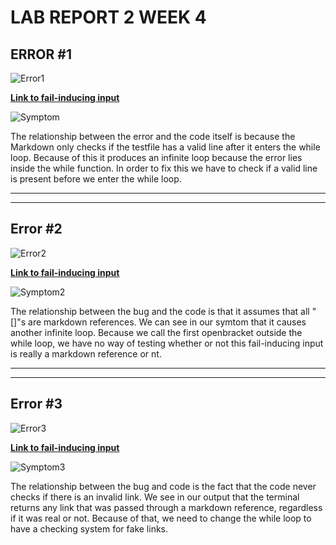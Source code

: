 # LAB REPORT 2 WEEK 4

## **ERROR #1**

![Error1](https://gyazo.com/7f7bd65c1f73eb05877447d4303d2e53.png)

[**Link to fail-inducing input**](https://github.com/davidmyoungg/markdown-parser/commit/b7c8355f1f5b1f0892d2e40144fffbbad179dcf3)

![**Symptom**](https://gyazo.com/194b832486d82fe4720e1309a33b8949.png)

The relationship between the error and the code itself is because the Markdown only checks if the testfile has a valid line after it enters the while loop. Because of this it produces an infinite loop because the error lies inside the while function. In order to fix this we have to check if a valid line is present before we enter the while loop.

-----
-----

## **Error #2**

![Error2](https://gyazo.com/00833463a6fbc34d5dc78e4c58d5190e.png)

[**Link to fail-inducing input**](https://github.com/davidmyoungg/markdown-parser/commit/3afe1df3d20ba3163a8079d7e02df67695d52167)

![Symptom2](https://gyazo.com/470cbdc4425109e5430011e4caeb215e.png)

The relationship between the bug and the code is that it assumes that all "[]"s are markdown references. We can see in our symtom that it causes another infinite loop. Because we call the first openbracket outside the while loop, we have no way of testing whether or not this fail-inducing input is really a markdown reference or nt.

-----
----

## **Error #3**

![Error3](https://gyazo.com/a03840adaa0d1e1a76d1865d439c9e77.png)

[**Link to fail-inducing input**](https://github.com/davidmyoungg/markdown-parser/commit/dd6fb2fe84e8426526870be1d7c90c53651964c5)

![Symptom3](https://gyazo.com/1e15e23ef17109690362d22958feb6ef.png)

The relationship between the bug and code is the fact that the code never checks if there is an invalid link. We see in our output that the terminal returns any link that was passed through a markdown reference, regardless if it was real or not. Because of that, we need to change the while loop to have a checking system for fake links. 
